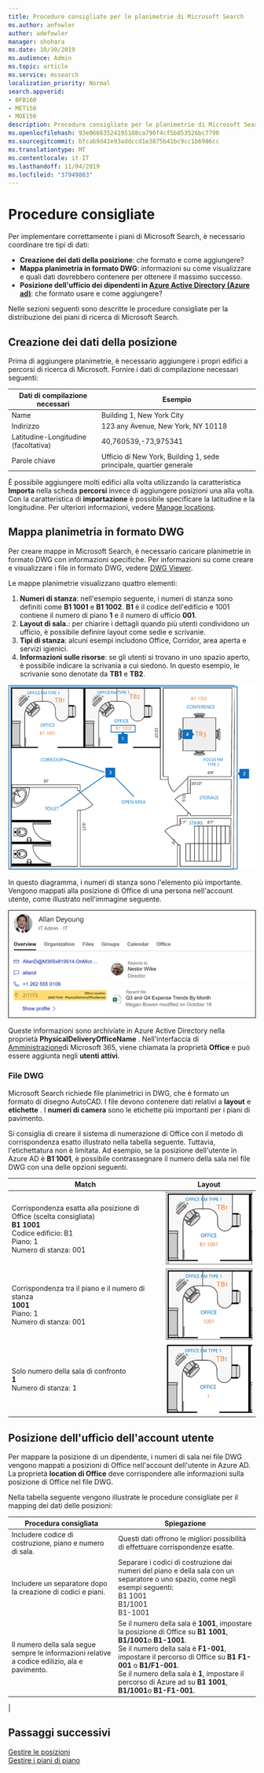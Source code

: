 ```yaml
---
title: Procedure consigliate per le planimetrie di Microsoft Search
ms.author: anfowler
author: adefowler
manager: shohara
ms.date: 10/30/2019
ms.audience: Admin
ms.topic: article
ms.service: mssearch
localization_priority: Normal
search.appverid:
- BFB160
- MET150
- MOE150
description: Procedure consigliate per le planimetrie di Microsoft Search
ms.openlocfilehash: 93e06663524195188ca790f4cf5b853526bc7798
ms.sourcegitcommit: bfcab9d42e93addccd1e3875b41bc9cc1b6986cc
ms.translationtype: MT
ms.contentlocale: it-IT
ms.lasthandoff: 11/04/2019
ms.locfileid: "37949883"
---
```

# <a name="best-practices"></a>Procedure consigliate

Per implementare correttamente i piani di Microsoft Search, è necessario coordinare tre tipi di dati:

- **Creazione dei dati della posizione**: che formato e come aggiungere?
- **Mappa planimetria in formato DWG**: informazioni su come visualizzare e quali dati dovrebbero contenere per ottenere il massimo successo.
- **Posizione dell'ufficio dei dipendenti in [Azure Active Directory (Azure ad)](https://azure.microsoft.com/services/active-directory/)**: che formato usare e come aggiungere? <br>

Nelle sezioni seguenti sono descritte le procedure consigliate per la distribuzione dei piani di ricerca di Microsoft Search.

## <a name="building-location-data"></a>Creazione dei dati della posizione
Prima di aggiungere planimetrie, è necessario aggiungere i propri edifici a percorsi di ricerca di Microsoft. Fornire i dati di compilazione necessari seguenti:

|Dati di compilazione necessari  |Esempio  |
|---------|---------|
|Name     |    Building 1, New York City     |
|Indirizzo     |     123 any Avenue, New York, NY 10118  |
|Latitudine-Longitudine (facoltativa)   |    40,760539,-73,975341      |
|Parole chiave     |    Ufficio di New York, Building 1, sede principale, quartier generale     |

È possibile aggiungere molti edifici alla volta utilizzando la caratteristica **Importa** nella scheda **percorsi** invece di aggiungere posizioni una alla volta. Con la caratteristica di **importazione** è possibile specificare la latitudine e la longitudine. Per ulteriori informazioni, vedere [Manage locations](manage-locations.md).

## <a name="floor-plan-map-in-dwg-format"></a>Mappa planimetria in formato DWG
Per creare mappe in Microsoft Search, è necessario caricare planimetrie in formato DWG con informazioni specifiche. Per informazioni su come creare e visualizzare i file in formato DWG, vedere [DWG Viewer](https://www.autodesk.in/products/dwg). 

Le mappe planimetrie visualizzano quattro elementi:

1. **Numeri di stanza**: nell'esempio seguente, i numeri di stanza sono definiti come **B1 1001** e **B1 1002**. **B1** è il codice dell'edificio e 1001 contiene il numero di piano **1** e il numero di ufficio **001**.
1. **Layout di sala.**: per chiarire i dettagli quando più utenti condividono un ufficio, è possibile definire layout come sedie e scrivanie.
1. **Tipi di stanza**: alcuni esempi includono Office, Corridor, area aperta e servizi igienici.
1. **Informazioni sulle risorse**: se gli utenti si trovano in uno spazio aperto, è possibile indicare la scrivania a cui siedono. In questo esempio, le scrivanie sono denotate da **TB1** e **TB2**.

![Mappa semplice di Office in cui viene illustrato come contrassegnare i numeri di stanza, le risorse e i tipi di sala](media/Floorplans-LayoutwithCallouts.png)

In questo diagramma, i numeri di stanza sono l'elemento più importante. Vengono mappati alla posizione di Office di una persona nell'account utente, come illustrato nell'immagine seguente.

![Scheda Panoramica della scheda dei risultati di ricerca utenti che mostra i dettagli dell'utente, inclusa la posizione dell'ufficio](media/floorplans-peoplecard.png)

Queste informazioni sono archiviate in Azure Active Directory nella proprietà **PhysicalDeliveryOfficeName** . Nell'interfaccia di [Amministrazione](https://admin.microsoft.com)di Microsoft 365, viene chiamata la proprietà **Office** e può essere aggiunta negli **utenti attivi**.

### <a name="dwg-files"></a>File DWG
Microsoft Search richiede file planimetrici in DWG, che è formato un formato di disegno AutoCAD. I file devono contenere dati relativi a **layout** e **etichette** . I **numeri di camera** sono le etichette più importanti per i piani di pavimento.

Si consiglia di creare il sistema di numerazione di Office con il metodo di corrispondenza esatto illustrato nella tabella seguente. Tuttavia, l'etichettatura non è limitata. Ad esempio, se la posizione dell'utente in Azure AD è **B1 1001**, è possibile contrassegnare il numero della sala nel file DWG con una delle opzioni seguenti.

|Match  |Layout  |
|---------|---------|
|Corrispondenza esatta alla posizione di Office (scelta consigliata) <br> **B1 1001** <br> Codice edificio: B1<br>Piano: 1 <br>Numero di stanza: 001    |    ![Piano piano per ufficio singolo con il numero di ufficio "B1 1001".](media/floorplans-layoutexactmatch.png)     |
|Corrispondenza tra il piano e il numero di stanza <br> **1001**<br>Piano: 1 <br>Numero di stanza: 001    |   ![Piano piano per ufficio singolo con il numero di ufficio "1001".](media/floorplans-layoutfloorroom.png)   |
|Solo numero della sala di confronto <br> **1**<br>Numero di stanza: 1        |    ![Singola mappa del piano di Office con il numero di ufficio "1"](media/floorplans-layoutroomonly.png)     |

## <a name="user-account-office-location"></a>Posizione dell'ufficio dell'account utente
Per mappare la posizione di un dipendente, i numeri di sala nei file DWG vengono mappati a posizioni di Office nell'account dell'utente in Azure AD. La proprietà **location di Office** deve corrispondere alle informazioni sulla posizione di Office nel file DWG.

Nella tabella seguente vengono illustrate le procedure consigliate per il mapping dei dati delle posizioni:

|Procedura consigliata  |Spiegazione |
|---------|---------|
|Includere codice di costruzione, piano e numero di sala.     |   Questi dati offrono le migliori possibilità di effettuare corrispondenze esatte.     |
|Includere un separatore dopo la creazione di codici e piani.     |  Separare i codici di costruzione dai numeri del piano e della sala con un separatore o uno spazio, come negli esempi seguenti:<br> B1 1001<br> B1/1001 <br> B1-1001   |
|Il numero della sala segue sempre le informazioni relative a codice edilizio, ala e pavimento.     |  Se il numero della sala è **1001**, impostare la posizione di Office su **B1 1001**, **B1/1001**o **B1-1001**. <br> Se il numero della sala è **F1-001**, impostare il percorso di Office su **B1 F1-001** o **B1/F1-001**. <br> Se il numero della sala è **1**, impostare il percorso di Azure ad su **B1 1001**, **B1/1001**o **B1-F1-001**.       |
|

## <a name="next-steps"></a>Passaggi successivi
[Gestire le posizioni](manage-locations.md)<br>
[Gestire i piani di piano](manage-floorplans.md)